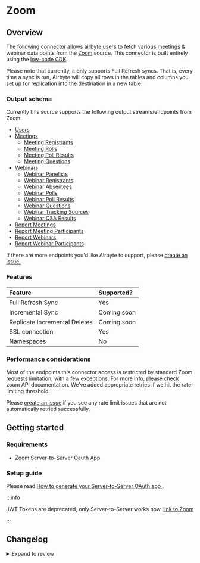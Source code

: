 # Zoom

## Overview

The following connector allows airbyte users to fetch various meetings & webinar data points from the [Zoom](https://zoom.us) source. This connector is built entirely using the [low-code CDK](https://docs.airbyte.com/connector-development/config-based/low-code-cdk-overview/).

Please note that currently, it only supports Full Refresh syncs. That is, every time a sync is run, Airbyte will copy all rows in the tables and columns you set up for replication into the destination in a new table.

### Output schema

Currently this source supports the following output streams/endpoints from Zoom:

- [Users](https://marketplace.zoom.us/docs/api-reference/zoom-api/users/users)
- [Meetings](https://marketplace.zoom.us/docs/api-reference/zoom-api/meetings/meetings)
  - [Meeting Registrants](https://marketplace.zoom.us/docs/api-reference/zoom-api/meetings/meetingregistrants)
  - [Meeting Polls](https://marketplace.zoom.us/docs/api-reference/zoom-api/meetings/meetingpolls)
  - [Meeting Poll Results](https://marketplace.zoom.us/docs/api-reference/zoom-api/meetings/listpastmeetingpolls)
  - [Meeting Questions](https://marketplace.zoom.us/docs/api-reference/zoom-api/meetings/meetingregistrantsquestionsget)
- [Webinars](https://marketplace.zoom.us/docs/api-reference/zoom-api/webinars/webinars)
  - [Webinar Panelists](https://marketplace.zoom.us/docs/api-reference/zoom-api/webinars/webinarpanelists)
  - [Webinar Registrants](https://marketplace.zoom.us/docs/api-reference/zoom-api/webinars/webinarregistrants)
  - [Webinar Absentees](https://marketplace.zoom.us/docs/api-reference/zoom-api/webinars/webinarabsentees)
  - [Webinar Polls](https://marketplace.zoom.us/docs/api-reference/zoom-api/webinars/webinarpolls)
  - [Webinar Poll Results](https://marketplace.zoom.us/docs/api-reference/zoom-api/webinars/listpastwebinarpollresults)
  - [Webinar Questions](https://marketplace.zoom.us/docs/api-reference/zoom-api/webinars/webinarregistrantsquestionsget)
  - [Webinar Tracking Sources](https://marketplace.zoom.us/docs/api-reference/zoom-api/webinars/gettrackingsources)
  - [Webinar Q&A Results](https://marketplace.zoom.us/docs/api-reference/zoom-api/webinars/listpastwebinarqa)
- [Report Meetings](https://marketplace.zoom.us/docs/api-reference/zoom-api/reports/reportmeetingdetails)
- [Report Meeting Participants](https://marketplace.zoom.us/docs/api-reference/zoom-api/reports/reportmeetingparticipants)
- [Report Webinars](https://marketplace.zoom.us/docs/api-reference/zoom-api/reports/reportwebinardetails)
- [Report Webinar Participants](https://marketplace.zoom.us/docs/api-reference/zoom-api/reports/reportwebinarparticipants)

If there are more endpoints you'd like Airbyte to support, please [create an issue.](https://github.com/airbytehq/airbyte/issues/new/choose)

### Features

| Feature                       | Supported?  |
| :---------------------------- | :---------- |
| Full Refresh Sync             | Yes         |
| Incremental Sync              | Coming soon |
| Replicate Incremental Deletes | Coming soon |
| SSL connection                | Yes         |
| Namespaces                    | No          |

### Performance considerations

Most of the endpoints this connector access is restricted by standard Zoom [requests limitation](https://marketplace.zoom.us/docs/api-reference/rate-limits#rate-limit-changes), with a few exceptions. For more info, please check zoom API documentation. We’ve added appropriate retries if we hit the rate-limiting threshold.

Please [create an issue](https://github.com/airbytehq/airbyte/issues) if you see any rate limit issues that are not automatically retried successfully.

## Getting started

### Requirements

- Zoom Server-to-Server Oauth App

### Setup guide

Please read [How to generate your Server-to-Server OAuth app ](https://developers.zoom.us/docs/internal-apps/s2s-oauth/).

:::info

JWT Tokens are deprecated, only Server-to-Server works now. [link to Zoom](https://developers.zoom.us/docs/internal-apps/jwt-faq/)

:::

## Changelog

<details>
  <summary>Expand to review</summary>

| Version | Date       | Pull Request                                             | Subject                                              |
| :------ | :--------- | :------------------------------------------------------- | :--------------------------------------------------- |
| 1.1.11 | 2024-08-10 | [43578](https://github.com/airbytehq/airbyte/pull/43578) | Update dependencies |
| 1.1.10 | 2024-08-03 | [43149](https://github.com/airbytehq/airbyte/pull/43149) | Update dependencies |
| 1.1.9 | 2024-07-27 | [42652](https://github.com/airbytehq/airbyte/pull/42652) | Update dependencies |
| 1.1.8 | 2024-07-20 | [42212](https://github.com/airbytehq/airbyte/pull/42212) | Update dependencies |
| 1.1.7 | 2024-07-13 | [41813](https://github.com/airbytehq/airbyte/pull/41813) | Update dependencies |
| 1.1.6 | 2024-07-10 | [41486](https://github.com/airbytehq/airbyte/pull/41486) | Update dependencies |
| 1.1.5 | 2024-07-09 | [41316](https://github.com/airbytehq/airbyte/pull/41316) | Update dependencies |
| 1.1.4 | 2024-07-06 | [40986](https://github.com/airbytehq/airbyte/pull/40986) | Update dependencies |
| 1.1.3 | 2024-06-26 | [40509](https://github.com/airbytehq/airbyte/pull/40509) | Update dependencies |
| 1.1.2 | 2024-06-22 | [40141](https://github.com/airbytehq/airbyte/pull/40141) | Update dependencies |
| 1.1.1 | 2024-06-06 | [39279](https://github.com/airbytehq/airbyte/pull/39279) | [autopull] Upgrade base image to v1.2.2 |
| 1.1.0 | 2024-02-22 | [35369](https://github.com/airbytehq/airbyte/pull/35369) | Publish S2S Oauth connector with fixed authenticator |
| 1.0.0   | 2023-7-28  | [25308](https://github.com/airbytehq/airbyte/pull/25308) | Replace JWT Auth methods with server-to-server Oauth |
| 0.1.1   | 2022-11-30 | [19939](https://github.com/airbytehq/airbyte/pull/19939) | Upgrade CDK version to fix bugs with SubStreamSlicer |
| 0.1.0   | 2022-10-25 | [18179](https://github.com/airbytehq/airbyte/pull/18179) | Initial Release                                      |

</details>
